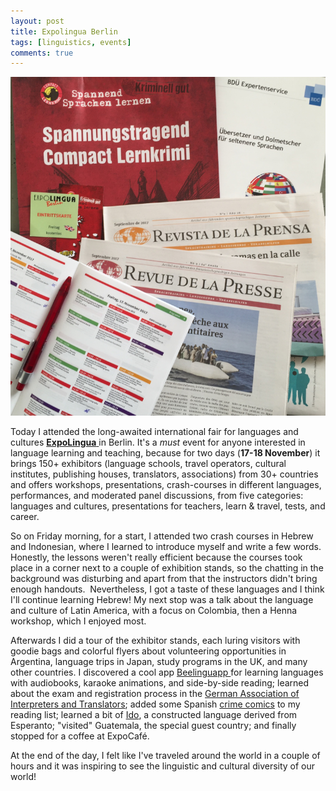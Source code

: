 ```yaml
---
layout: post
title: Expolingua Berlin
tags: [linguistics, events]
comments: true
---
```


![expolingua](../assets/img/expolingua.jpg)

Today I attended the long-awaited international fair for languages and cultures [**ExpoLingua** ](http://expolingua.com/en/)in Berlin. It's a *must* event for anyone interested in language learning and teaching, because for two days (**17-18 November**) it brings 150+ exhibitors (language schools, travel operators, cultural institutes, publishing houses, translators, associations) from 30+ countries and offers workshops, presentations, crash-courses in different languages, performances, and moderated panel discussions, from five categories: languages and cultures, presentations for teachers, learn & travel, tests, and career.

So on Friday morning, for a start, I attended two crash courses in Hebrew and Indonesian, where I learned to introduce myself and write a few words. Honestly, the lessons weren't really efficient because the courses took place in a corner next to a couple of exhibition stands, so the chatting in the background was disturbing and apart from that the instructors didn't bring enough handouts.  Nevertheless, I got a taste of these languages and I think I'll continue learning Hebrew! My next stop was a talk about the language and culture of Latin America, with a focus on Colombia, then a Henna workshop, which I enjoyed most.

Afterwards I did a tour of the exhibitor stands, each luring visitors with goodie bags and colorful flyers about volunteering opportunities in Argentina, language trips in Japan, study programs in the UK, and many other countries. I discovered a cool app [Beelinguapp ](http://www.beelinguapp.com/)for learning languages with audiobooks, karaoke animations, and side-by-side reading; learned about the exam and registration process in the [German Association of Interpreters and Translators](http://www.bdue.de/); added some Spanish [crime comics](http://www.compactverlag.de/) to my reading list; learned a bit of [Ido](http://www.idolinguo.de/), a constructed language derived from Esperanto; "visited" Guatemala, the special guest country; and finally stopped for a coffee at ExpoCafé.

At the end of the day, I felt like I've traveled around the world in a couple of hours and it was inspiring to see the linguistic and cultural diversity of our world!